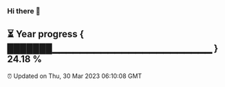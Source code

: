 ### Hi there 👋
⏳ Year progress { ███████▁▁▁▁▁▁▁▁▁▁▁▁▁▁▁▁▁▁▁▁▁▁▁ } 24.18 %
---
⏰ Updated on Thu, 30 Mar 2023 06:10:08 GMT


